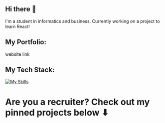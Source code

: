 ## Hi there 👋
I'm a student in informatics and business. Currently working on a project to learn React!

## My Portfolio:
website link

## My Tech Stack: 
[![My Skills](https://skillicons.dev/icons?i=js,ts,html,css,py,java,vite,vscode,figma,androidstudio,obsidian)](https://skillicons.dev)

# Are you a recruiter? Check out my pinned projects below ⬇
